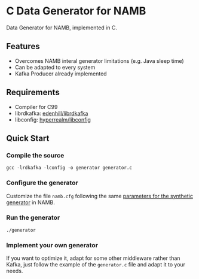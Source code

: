 # C Data Generator for NAMB

Data Generator for NAMB, implemented in C.

## Features
* Overcomes NAMB interal generator limitations (e.g. Java sleep time)
* Can be adapted to every system 
* Kafka Producer already implemented

## Requirements
* Compiler for C99
* librdkafka: [edenhill/librdkafka](https://github.com/edenhill/librdkafka)
* libconfig: [hyperrealm/libconfig](https://hyperrealm.github.io/libconfig/)

## Quick Start
### Compile the source
```
gcc -lrdkafka -lconfig -o generator generator.c
```

### Configure the generator
Customize the file `namb.cfg` following the same [parameters for the synthetic generator](https://apgl.xyz/namb/config/workflow.html#synthetic-datastream) in NAMB.

### Run the generator
```
./generator
```

### Implement your own generator
If you want to optimize it, adapt for some other middleware rather than Kafka, just follow the example of the ```generator.c``` file and adapt it to your needs.